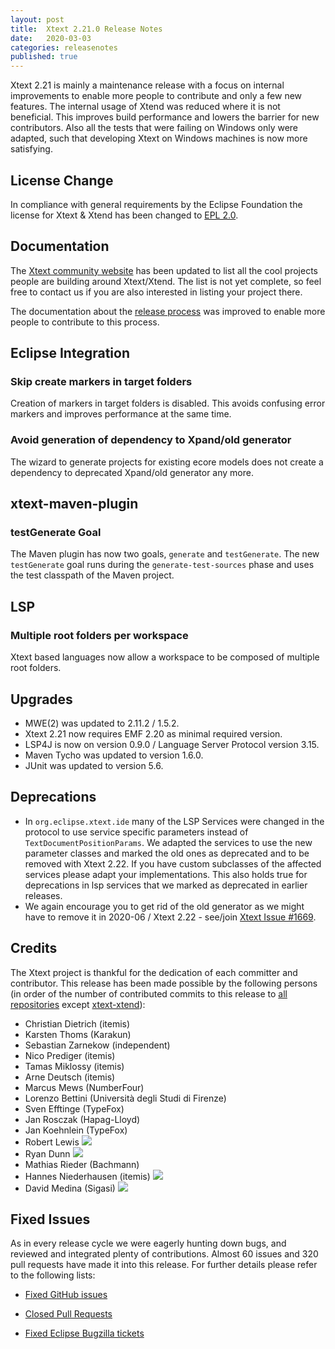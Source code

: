 ```yaml
---
layout: post
title:  Xtext 2.21.0 Release Notes
date:   2020-03-03
categories: releasenotes
published: true
---
```


Xtext 2.21 is mainly a maintenance release with a focus on internal improvements to enable more people to contribute and only a few new features. The internal usage of Xtend was reduced where it is not beneficial. This improves build performance and lowers the barrier for new contributors. Also all the tests that were failing on Windows only were adapted, such that developing Xtext on Windows machines is now more satisfying.

## License Change

In compliance with general requirements by the Eclipse Foundation the license for Xtext & Xtend has been changed to [EPL 2.0](https://www.eclipse.org/legal/epl-2.0/).

## Documentation

The [Xtext community website](https://www.eclipse.org/Xtext/community.html) has been updated to list all the cool projects people are building around Xtext/Xtend.
The list is not yet complete, so feel free to contact us if you are also interested in listing your project there.

The documentation about the [release process](https://github.com/eclipse/xtext/blob/master/dev-doc/MaintenanceTasks.md) was improved to enable more people to contribute to this process.

## Eclipse Integration

### Skip create markers in target folders

Creation of markers in target folders is disabled. This avoids confusing error markers and improves performance at the same time.

### Avoid generation of dependency to Xpand/old generator

The wizard to generate projects for existing ecore models does not create a dependency to deprecated Xpand/old generator any more.

## xtext-maven-plugin

### testGenerate Goal

The Maven plugin has now two goals, `generate` and `testGenerate`. The new `testGenerate` goal runs during the `generate-test-sources` phase and uses the test classpath of the Maven project.

## LSP

### Multiple root folders per workspace

Xtext based languages now allow a workspace to be composed of multiple root folders. 

## Upgrades

* MWE(2) was updated to 2.11.2 / 1.5.2.
* Xtext 2.21 now requires EMF 2.20 as minimal required version.
* LSP4J is now on version 0.9.0 / Language Server Protocol version 3.15.
* Maven Tycho was updated to version 1.6.0.
* JUnit was updated to version 5.6.

## Deprecations

* In `org.eclipse.xtext.ide` many of the LSP Services were changed in the protocol to use service specific parameters instead of `TextDocumentPositionParams`. We adapted the services to use the new parameter classes and marked the old ones as deprecated and to be removed with Xtext 2.22. If you have custom subclasses of the affected services please adapt your implementations. This also holds true for deprecations in lsp services that we marked as deprecated in earlier releases.
* We again encourage you to get rid of the old generator as we might have to remove it in 2020-06 / Xtext 2.22 - see/join [Xtext Issue #1669](https://github.com/eclipse/xtext/issues/1669).

## Credits

The Xtext project is thankful for the dedication of each committer and contributor. This release has been made possible by the following persons (in order of the number of contributed commits to this release to [all repositories](https://github.com/eclipse/xtext#repositories) except [xtext-xtend](https://github.com/eclipse/xtext-xtend)):

- Christian Dietrich (itemis)
- Karsten Thoms (Karakun)
- Sebastian Zarnekow (independent)
- Nico Prediger (itemis)
- Tamas Miklossy (itemis)
- Arne Deutsch (itemis)
- Marcus Mews (NumberFour)
- Lorenzo Bettini (Università degli Studi di Firenze)
- Sven Efftinge (TypeFox)
- Jan Rosczak (Hapag-Lloyd)
- Jan Koehnlein (TypeFox)
- Robert Lewis ![](https://img.shields.io/badge/-first%20time%20contributor-green.svg)
- Ryan Dunn ![](https://img.shields.io/badge/-first%20time%20contributor-green.svg)
- Mathias Rieder (Bachmann)
- Hannes Niederhausen (itemis) ![](https://img.shields.io/badge/-first%20time%20contributor-green.svg)
- David Medina (Sigasi) ![](https://img.shields.io/badge/-first%20time%20contributor-green.svg)

## Fixed Issues

As in every release cycle we were eagerly hunting down bugs, and reviewed and integrated plenty of contributions. Almost 60 issues and 320 pull requests have made it into this release. For further details please refer to the following lists:

* [Fixed GitHub issues](https://github.com/search?utf8=%E2%9C%93&q=is%3Aissue+milestone%3ARelease_2.21+is%3Aclosed+repo%3Aeclipse%2Fxtext+repo%3Aeclipse%2Fxtext-core+repo%3Aeclipse%2Fxtext-lib+repo%3Aeclipse%2Fxtext-extras+repo%3Aeclipse%2Fxtext-eclipse+repo%3Aeclipse%2Fxtext-idea+repo%3Aeclipse%2Fxtext-web+repo%3Aeclipse%2Fxtext-maven+repo%3Aeclipse%2Fxtext-xtend&type=Issues&ref=searchresults)

* [Closed Pull Requests](https://github.com/search?utf8=%E2%9C%93&q=is%3Apr+milestone%3ARelease_2.21+is%3Aclosed+repo%3Aeclipse%2Fxtext+repo%3Aeclipse%2Fxtext-core+repo%3Aeclipse%2Fxtext-lib+repo%3Aeclipse%2Fxtext-extras+repo%3Aeclipse%2Fxtext-eclipse+repo%3Aeclipse%2Fxtext-idea+repo%3Aeclipse%2Fxtext-web+repo%3Aeclipse%2Fxtext-maven+repo%3Aeclipse%2Fxtext-xtend&type=Issues&ref=searchresults)

* [Fixed Eclipse Bugzilla tickets](https://bugs.eclipse.org/bugs/buglist.cgi?bug_status=RESOLVED&bug_status=VERIFIED&bug_status=CLOSED&classification=Modeling&classification=Tools&columnlist=product%2Ccomponent%2Cassigned_to%2Cbug_status%2Cresolution%2Cshort_desc%2Cchangeddate%2Ckeywords&f0=OP&f1=OP&f3=CP&f4=CP&known_name=Xtext%202.21&list_id=16618269&product=TMF&product=Xtend&query_based_on=Xtext%202.21&query_format=advanced&status_whiteboard=v2.21&status_whiteboard_type=allwordssubstr)
